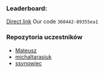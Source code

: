 ### Leaderboard:

[Direct link](https://adventofcode.com/2023/leaderboard/private/view/360442)
Our code `360442-89355ea1`

### Repozytoria uczestników

- [Mateusz](https://github.com/stepaniukm/AdventOfCode/tree/main/2024)
- [michaltarasiuk](https://github.com/michaltarasiuk/aoc/tree/main/year_24)
- [ssynowiec](https://github.com/ssynowiec/AdventOfCode/tree/main/2024)
